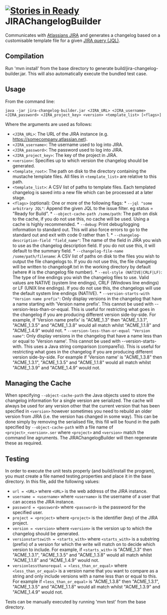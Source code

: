 [![Stories in Ready](https://badge.waffle.io/mleonard87/jirachangelogbuilder.png?label=ready&title=Ready)](https://waffle.io/mleonard87/jirachangelogbuilder)
JIRAChangelogBuilder
====================

Communicates with [Atlassians JIRA](https://www.atlassian.com/software/jira) and generates a changelog based on a customisable template file for a given [JIRA query (JQL)](https://confluence.atlassian.com/display/JIRA/Advanced+Searching).

Compilation
-----------

Run 'mvn install' from the base directory to generate build/jira-changelog-builder.jar. This will also automatically execute the bundled test case.

Usage
-----

From the command line:

    java -jar jira-changelog-builder.jar <JIRA_URL> <JIRA_username> <JIRA_password> <JIRA_project_key> <version> <template_list> [<flags>]
  
Where the arguments are used as follows:
  
  *  `<JIRA_URL>`: The URL of the JIRA instance (e.g. https://somecompany.atlassian.net).
  *  `<JIRA_username>`: The username used to log into JIRA.
  *  `<JIRA_password>`: The password used to log into JIRA.
  *  `<JIRA_project_key>`: The key of the project in JIRA.
  *  `<version>`: Specifies up to which version the changelog should be generated.
  *  `<template_root>`: The path on disk to the directory containing the mustache template files. All files in `<template_list>` are relative to this path.
  *  `<template_list>`: A CSV list of paths to template files. Each templated changelog is saved into a new file which can be processed at a later stage.
  *  `<flags>` (optional): One or more of the following flags:
    * `--jql "some arbitrary JQL"`: Append the given JQL to the issue filter. eg status = "Ready for Build".
    * `--object-cache-path /some/path`: The path on disk to the cache, if you do not use this, no cache will be used. Using a cache is highly recommended.
    * `--debug`: Print debug/logging information to standard out. This will also force errors to go to the standard out and exit with code 0 rather than 1.
    * `--changelog-description-field "field_name"`: The name of the field in JIRA you wish to use as the changelog description field. If you do not use this, it will default to the summary field.
    * `--changelog-file-name /some/path/filename`: A CSV list of paths on disk to the files you wish to output the file changelogs to. If you do not use this, the file changelog will be written to changelog#.txt in the working directory by default (where # is the changelog file number).
    * `--eol-style (NATIVE|CRLF|LF)`: The type of line endings you wish the changelog files to use. Valid values are NATIVE (system line endings), CRLF (Windows line endings) or LF (UNIX line endings). If you do not use this, the changelogs will use the default system line endings (NATIVE).
    * `--version-starts-with "Version name prefix"`: Only display versions in the changelog that have a name starting with 'Version name prefix'. This cannot be used with --version-less-than-or-equal. This is useful for restricting what goes in the changelog if you are producing different version side-by-side. For example, if 'Version name prefix' is "ACME_1.3" then "ACME_1.3.1", "ACME_1.3.5" and "ACME_1.3.8" would all match whilst "ACME_1.1.8" and "ACME_1.4.9" would not.
    * `--version-less-than-or-equal "Version name"`: Only display versions in the changelog that have a name less than or equal to 'Version name'. This cannot be used with --version-starts-with. This uses a Java string comparison (compareTo). This is useful for restricting what goes in the changelog if you are producing different version side-by-side. For example if 'Version name' is "ACME_1.3.8" then "ACME_1.3.1", "ACME_1.3.5" and "ACME_1.1.8" would all match whilst "ACME_1.3.9" and "ACME_1.4.9" would not.
  
Managing the Cache
------------------

When specifying `--object-cache-path` the Java objects used to store the changelog information for a single version are serialized. The cache will always be used for any version other that the current version that has been specified in `<version>` however sometimes you need to rebuild an older version from JIRA (i.e. the version has changed in some way). This can be done simply by removing the serialised file, this fill will be found in the path specified by `--object-cache-path` with a file name of `<project>_<version>.ser` where `<project>` and `<version>` match the command line agruments. The JIRAChangelogBuilder will then regenerate these as required.

Testing
-------

In order to execute the unit tests properly (and build/install the program), you must create a file named testing.properties and place it in the base directory. In this file, add the following values:
  
  * `url = <URL>` where `<URL>` is the web address of the JIRA instance.
  * `username = <username>` where `<username>` is the username of a user that can access the JIRA instance.
  * `password = <password>` where `<password>` is the password for the specified user.
  * `project = <project>` where `<project>` is the identifier (key) of the JIRA project.
  * `version = <version>` where `<version>` is the version up to which the changelog should be generated.
  * `versionstartswith = <starts_with>` where `<starts_with>` is a substring (prefix) of a version for which the write will match on to decide which version to include. For example, if `<starts_with>` is "ACME_1.3" then "ACME_1.3.1", "ACME_1.3.5" and "ACME_1.3.8" would all match whilst "ACME_1.1.8" and "ACME_1.4.9" would not.
  * `versionlessthanorequal = <less_than_or_equal>` where `<less_than_or_equal>` is a version name that you want to compare as a string and only include versions with a name less than or equal to this. For example if `<less_than_or_equal>` is "ACME_1.3.8" then "ACME_1.3.1", "ACME_1.3.5" and "ACME_1.1.8" would all match whilst "ACME_1.3.9" and "ACME_1.4.9" would not.

Tests can be manually executed by running 'mvn test' from the base directory.
